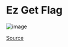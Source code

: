 # Ez Get Flag

![image](https://user-images.githubusercontent.com/61876488/144171174-1bc9f1fc-4d19-4386-80f7-3a1846a2d928.png)

[Source](https://drive.google.com/file/d/1taM2xhzuIEPIbrsaOYpFzspFhx1CrEx-/view)

